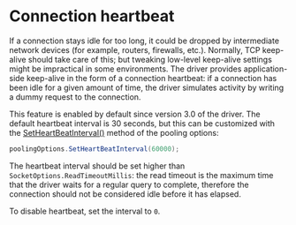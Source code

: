 # Connection heartbeat

If a connection stays idle for too long, it could be dropped by intermediate network devices (for example, routers, firewalls, etc.). Normally, TCP keep-alive should take care of this; but tweaking low-level keep-alive settings might be impractical in some environments. The driver provides application-side keep-alive in the form of a
connection heartbeat: if a connection has been idle for a given amount of time, the driver simulates activity by writing a dummy request to the connection.

This feature is enabled by default since version 3.0 of the driver. The default heartbeat interval is 30 seconds, but this can be customized with the [SetHeartBeatInterval()][setheartbeat-api] method of the pooling options:

```csharp
poolingOptions.SetHeartBeatInterval(60000);
```

The heartbeat interval should be set higher than `SocketOptions.ReadTimeoutMillis`: the read timeout is the maximum time that the driver waits for a regular query to complete, therefore the connection should not be considered idle before it has elapsed.

To disable heartbeat, set the interval to `0`.

[setheartbeat-api]: http://docs.datastax.com/en/latest-csharp-driver-api/html/M_Cassandra_PoolingOptions_SetHeartBeatInterval.htm
